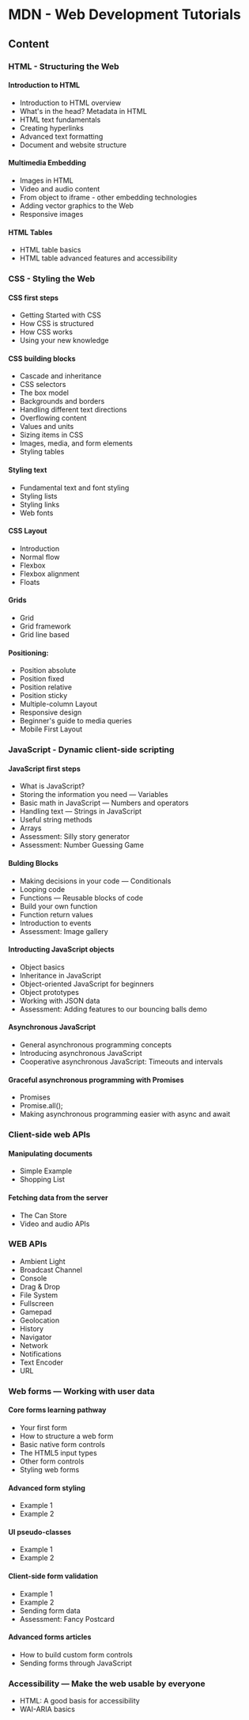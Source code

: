 # MDN - Web Development Tutorials

## Content

### HTML - Structuring the Web 
#### Introduction to HTML
* Introduction to HTML overview
* What's in the head? Metadata in HTML
* HTML text fundamentals
* Creating hyperlinks
* Advanced text formatting
* Document and website structure

#### Multimedia Embedding
* Images in HTML
* Video and audio content
* From object to iframe - other embedding technologies
* Adding vector graphics to the Web
* Responsive images

#### HTML Tables
* HTML table basics
* HTML table advanced features and accessibility

### CSS - Styling the Web 
#### CSS first steps
* Getting Started with CSS
* How CSS is structured
* How CSS works
* Using your new knowledge

#### CSS building blocks
* Cascade and inheritance
* CSS selectors
* The box model
* Backgrounds and borders
* Handling different text directions
* Overflowing content
* Values and units
* Sizing items in CSS
* Images, media, and form elements
* Styling tables

#### Styling text
* Fundamental text and font styling
* Styling lists
* Styling links
* Web fonts

#### CSS Layout
* Introduction
* Normal flow
* Flexbox
* Flexbox alignment
* Floats

#### Grids
* Grid
* Grid framework
* Grid line based

#### Positioning:

* Position absolute
* Position fixed
* Position relative
* Position sticky
* Multiple-column Layout
* Responsive design
* Beginner's guide to media queries
* Mobile First Layout

### JavaScript - Dynamic client-side scripting 
#### JavaScript first steps
* What is JavaScript?
* Storing the information you need — Variables
* Basic math in JavaScript — Numbers and operators
* Handling text — Strings in JavaScript
* Useful string methods
* Arrays
* Assessment: Silly story generator
* Assessment: Number Guessing Game

#### Bulding Blocks
* Making decisions in your code — Conditionals
* Looping code
* Functions — Reusable blocks of code
* Build your own function
* Function return values
* Introduction to events
* Assessment: Image gallery

#### Introducting JavaScript objects
* Object basics
* Inheritance in JavaScript
* Object-oriented JavaScript for beginners
* Object prototypes
* Working with JSON data
* Assessment: Adding features to our bouncing balls demo

#### Asynchronous JavaScript
* General asynchronous programming concepts
* Introducing asynchronous JavaScript
* Cooperative asynchronous Java​Script: Timeouts and intervals

#### Graceful asynchronous programming with Promises
* Promises
* Promise.all();
* Making asynchronous programming easier with async and await

### Client-side web APIs
#### Manipulating documents
* Simple Example
* Shopping List

#### Fetching data from the server
* The Can Store
* Video and audio APIs

### WEB APIs
* Ambient Light
* Broadcast Channel
* Console
* Drag & Drop
* File System
* Fullscreen
* Gamepad
* Geolocation
* History
* Navigator
* Network
* Notifications
* Text Encoder
* URL

### Web forms — Working with user data 
#### Core forms learning pathway
* Your first form
* How to structure a web form
* Basic native form controls
* The HTML5 input types
* Other form controls
* Styling web forms

#### Advanced form styling
* Example 1
* Example 2

#### UI pseudo-classes
* Example 1
* Example 2  

#### Client-side form validation
* Example 1
* Example 2
* Sending form data 
* Assessment: Fancy Postcard 

#### Advanced forms articles
* How to build custom form controls
* Sending forms through JavaScript

### Accessibility — Make the web usable by everyone 
* HTML: A good basis for accessibility 
* WAI-ARIA basics 